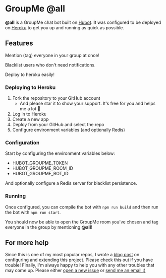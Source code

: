 # GroupMe @all

**@all** is a GroupMe chat bot built on [Hubot][hubot]. It was configured to be
deployed on [Heroku][heroku] to get you up and running as quick as possible.

[heroku]: http://www.heroku.com
[hubot]: http://hubot.github.com


## Features

Mention (tag) everyone in your group at once!

Blacklist users who don't need notifications.

Deploy to heroku easily!


### Deploying to Heroku

1. Fork the repository to your GitHub account
    - And please star it to show your support. It's free for you and helps me a lot :yellow_heart:
2. Log in to Heroku
3. Create a new app
4. Deploy from your GitHub and select the repo
5. Configure environment variables (and optionally Redis)


### Configuration

Start by configuring the environment variables below:

- HUBOT_GROUPME_TOKEN
- HUBOT_GROUPME_ROOM_ID
- HUBOT_GROUPME_BOT_ID

And optionally configure a Redis server for blacklist persistence.


### Running

Once configured, you can compile the bot with `npm run build` and then run the bot with `npm run start`.

You should now be able to open the GroupMe room you've chosen and tag everyone in the group by mentioning **@all**!


## For more help

Since this is one of my most popular repos, I wrote a [blog post](https://hawkins.is/writing-about/groupme-at-all) on configuring and extending this project. Please check this out if you have trouble! Finally, I'm always happy to help you with any other troubles that may come up. Please either [open a new issue](https://github.com/hawkins/groupme-at-all/issues/new) or [send me an email :)](mailto:hawkinswritescode@gmail.com)
